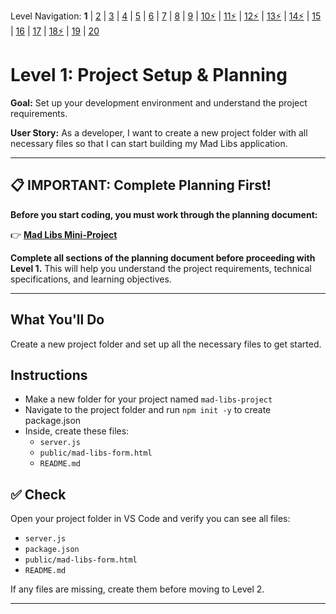 Level Navigation: **1** | [2](./mad-libs-lv-2.md) | [3](./mad-libs-lv-3.md) | [4](./mad-libs-lv-4.md) | [5](./mad-libs-lv-5.md) | [6](./mad-libs-lv-6.md) | [7](./mad-libs-lv-7.md) | [8](./mad-libs-lv-8.md) | [9](./mad-libs-lv-9.md) | [10⚡](./mad-libs-lv-10.md) | [11⚡](./mad-libs-lv-11.md) | [12⚡](./mad-libs-lv-12.md) | [13⚡](./mad-libs-lv-13.md) | [14⚡](./mad-libs-lv-14.md) | [15](./mad-libs-lv-15.md) | [16](./mad-libs-lv-16.md) | [17](./mad-libs-lv-17.md) | [18⚡](./mad-libs-lv-18.md) | [19](./mad-libs-lv-19.md) | [20](./mad-libs-lv-20.md)

# Level 1: Project Setup & Planning

**Goal:** Set up your development environment and understand the project requirements.

**User Story:** As a developer, I want to create a new project folder with all necessary files so that I can start building my Mad Libs application.

---

## 📋 **IMPORTANT: Complete Planning First!**

**Before you start coding, you must work through the planning document:**

👉 **[Mad Libs Mini-Project](./mad-libs-mini-project-todo.md)**

**Complete all sections of the planning document before proceeding with Level 1.** This will help you understand the project requirements, technical specifications, and learning objectives.

---

## What You'll Do
Create a new project folder and set up all the necessary files to get started.

## Instructions
- Make a new folder for your project named `mad-libs-project`
- Navigate to the project folder and run `npm init -y` to create package.json
- Inside, create these files:
  - `server.js`
  - `public/mad-libs-form.html`
  - `README.md`


## ✅ Check
Open your project folder in VS Code and verify you can see all files:
- `server.js`
- `package.json`
- `public/mad-libs-form.html`
- `README.md`

If any files are missing, create them before moving to Level 2.

---